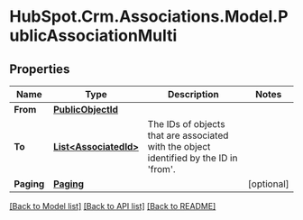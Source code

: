 # HubSpot.Crm.Associations.Model.PublicAssociationMulti

## Properties

Name | Type | Description | Notes
------------ | ------------- | ------------- | -------------
**From** | [**PublicObjectId**](PublicObjectId.md) |  | 
**To** | [**List&lt;AssociatedId&gt;**](AssociatedId.md) | The IDs of objects that are associated with the object identified by the ID in &#39;from&#39;. | 
**Paging** | [**Paging**](Paging.md) |  | [optional] 

[[Back to Model list]](../README.md#documentation-for-models) [[Back to API list]](../README.md#documentation-for-api-endpoints) [[Back to README]](../README.md)

